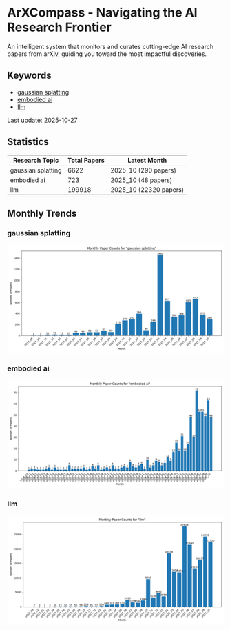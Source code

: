 # ArXCompass - Navigating the AI Research Frontier
An intelligent system that monitors and curates cutting-edge AI research papers from arXiv, guiding you toward the most impactful discoveries.

## Keywords

- [gaussian splatting](gaussian_splatting/)
- [embodied ai](embodied_ai/)
- [llm](llm/)

Last update: 2025-10-27

## Statistics

| Research Topic | Total Papers | Latest Month |
| --- | --- | --- |
| gaussian splatting | 6622 | 2025_10 (290 papers) |
| embodied ai | 723 | 2025_10 (48 papers) |
| llm | 199918 | 2025_10 (22320 papers) |

## Monthly Trends

### gaussian splatting

![Monthly Paper Counts for gaussian splatting](gaussian_splatting/monthly_stats.png)

### embodied ai

![Monthly Paper Counts for embodied ai](embodied_ai/monthly_stats.png)

### llm

![Monthly Paper Counts for llm](llm/monthly_stats.png)


